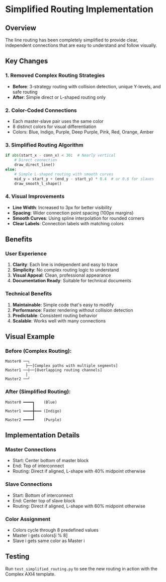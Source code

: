 # Simplified Routing Implementation

## Overview
The line routing has been completely simplified to provide clear, independent connections that are easy to understand and follow visually.

## Key Changes

### 1. Removed Complex Routing Strategies
- **Before**: 3-strategy routing with collision detection, unique Y-levels, and safe routing
- **After**: Simple direct or L-shaped routing only

### 2. Color-Coded Connections
- Each master-slave pair uses the same color
- 8 distinct colors for visual differentiation
- Colors: Blue, Indigo, Purple, Deep Purple, Pink, Red, Orange, Amber

### 3. Simplified Routing Algorithm
```python
if abs(start_x - conn_x) < 30:  # Nearly vertical
    # Direct connection
    draw_direct_line()
else:
    # Simple L-shaped routing with smooth curves
    mid_y = start_y + (end_y - start_y) * 0.4  # or 0.6 for slaves
    draw_smooth_l_shape()
```

### 4. Visual Improvements
- **Line Width**: Increased to 3px for better visibility
- **Spacing**: Wider connection point spacing (100px margins)
- **Smooth Curves**: Using spline interpolation for rounded corners
- **Clear Labels**: Connection labels with matching colors

## Benefits

### User Experience
1. **Clarity**: Each line is independent and easy to trace
2. **Simplicity**: No complex routing logic to understand
3. **Visual Appeal**: Clean, professional appearance
4. **Documentation Ready**: Suitable for technical documents

### Technical Benefits
1. **Maintainable**: Simple code that's easy to modify
2. **Performance**: Faster rendering without collision detection
3. **Predictable**: Consistent routing behavior
4. **Scalable**: Works well with many connections

## Visual Example

### Before (Complex Routing):
```
Master0 ──┐
         ├──[Complex paths with multiple segments]
Master1 ──┼──[Overlapping routing channels]
         │
Master2 ──┘
```

### After (Simplified Routing):
```
Master0 ━━━━┓    (Blue)
            ┃
Master1 ━━━━╋━━━ (Indigo)
            ┃
Master2 ━━━━┛    (Purple)
```

## Implementation Details

### Master Connections
- Start: Center bottom of master block
- End: Top of interconnect
- Routing: Direct if aligned, L-shape with 40% midpoint otherwise

### Slave Connections
- Start: Bottom of interconnect
- End: Center top of slave block
- Routing: Direct if aligned, L-shape with 60% midpoint otherwise

### Color Assignment
- Colors cycle through 8 predefined values
- Master i gets colors[i % 8]
- Slave i gets same color as Master i

## Testing
Run `test_simplified_routing.py` to see the new routing in action with the Complex AXI4 template.